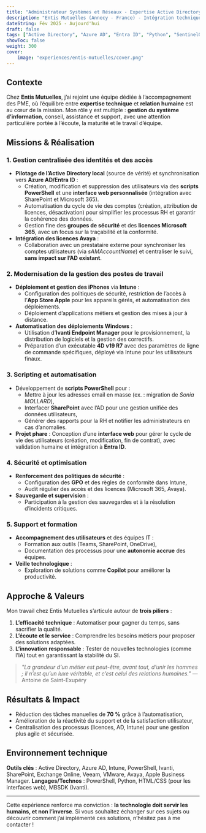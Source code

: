 ```yaml
---
title: "Administrateur Systèmes et Réseaux - Expertise Active Directory & Cloud"
description: "Entis Mutuelles (Annecy - France) - Intégration technique et humaine au service des PME"
dateString: Fév 2025 - Aujourd'hui
draft: false
tags: ["Active Directory", "Azure AD", "Entra ID", "Python", "SentinelOne", "Intune", "PowerShell", "Microsoft 365", "Exchange Online", "SharePoint", "Avaya", "iPhone", "Kiamo", "Automatisation", "GPO", "Licences", "Sécurité", "Support", "Scripting", "Apple Business Manager", "Apple App Store", "Gestion des utilisateurs"]
showToc: false
weight: 300
cover:
    image: "experiences/entis-mutuelles/cover.png"
---
```


## Contexte
Chez **Entis Mutuelles**, j’ai rejoint une équipe dédiée à l’accompagnement des PME, où l’équilibre entre **expertise technique** et **relation humaine** est au cœur de la mission. Mon rôle y est multiple : **gestion du système d’information**, conseil, assistance et support, avec une attention particulière portée à l’écoute, la maturité et le travail d’équipe.

## Missions & Réalisation

### 1. Gestion centralisée des identités et des accès
- **Pilotage de l’Active Directory local** (source de vérité) et synchronisation vers **Azure AD/Entra ID** :
  - Création, modification et suppression des utilisateurs via des **scripts PowerShell** et une **interface web personnalisée** (intégration avec SharePoint et Microsoft 365).
  - Automatisation du cycle de vie des comptes (création, attribution de licences, désactivation) pour simplifier les processus RH et garantir la cohérence des données.
  - Gestion fine des **groupes de sécurité** et des **licences Microsoft 365**, avec un focus sur la traçabilité et la conformité.
- **Intégration des licences Avaya** :
  - Collaboration avec un prestataire externe pour synchroniser les comptes utilisateurs (via *sAMAccountName*) et centraliser le suivi, **sans impact sur l’AD existant**.

### 2. Modernisation de la gestion des postes de travail
- **Déploiement et gestion des iPhones** via **Intune** :
  - Configuration des politiques de sécurité, restriction de l’accès à l’**App Store Apple** pour les appareils gérés, et automatisation des déploiements.
  - Déploiement d’applications métiers et gestion des mises à jour à distance.
- **Automatisation des déploiements Windows** :
  - Utilisation d’**Ivanti Endpoint Manager** pour le provisionnement, la distribution de logiciels et la gestion des correctifs.
  - Préparation d’un exécutable **4D v19 R7** avec des paramètres de ligne de commande spécifiques, déployé via Intune pour les utilisateurs finaux.

### 3. Scripting et automatisation
- Développement de **scripts PowerShell** pour :
  - Mettre à jour les adresses email en masse (ex. : migration de *Sonia MOLLARD*),
  - Interfacer **SharePoint** avec l’AD pour une gestion unifiée des données utilisateurs,
  - Générer des rapports pour la RH et notifier les administrateurs en cas d’anomalies.
- **Projet phare** : Conception d’une **interface web** pour gérer le cycle de vie des utilisateurs (création, modification, fin de contrat), avec validation humaine et intégration à **Entra ID**.

### 4. Sécurité et optimisation
- **Renforcement des politiques de sécurité** :
  - Configuration des **GPO** et des règles de conformité dans Intune,
  - Audit régulier des accès et des licences (Microsoft 365, Avaya).
- **Sauvegarde et supervision** :
  - Participation à la gestion des sauvegardes et à la résolution d’incidents critiques.

### 5. Support et formation
- **Accompagnement des utilisateurs** et des équipes IT :
  - Formation aux outils (Teams, SharePoint, OneDrive),
  - Documentation des processus pour une **autonomie accrue** des équipes.
- **Veille technologique** :
  - Exploration de solutions comme **Copilot** pour améliorer la productivité.

## Approche & Valeurs
Mon travail chez Entis Mutuelles s’articule autour de **trois piliers** :
1. **L’efficacité technique** : Automatiser pour gagner du temps, sans sacrifier la qualité.
2. **L’écoute et le service** : Comprendre les besoins métiers pour proposer des solutions adaptées.
3. **L’innovation responsable** : Tester de nouvelles technologies (comme l’IA) tout en garantissant la stabilité du SI.

> *"La grandeur d’un métier est peut-être, avant tout, d’unir les hommes ; il n’est qu’un luxe véritable, et c’est celui des relations humaines."*
> — Antoine de Saint-Exupéry

## Résultats & Impact
- Réduction des tâches manuelles de **70 %** grâce à l’automatisation,
- Amélioration de la réactivité du support et de la satisfaction utilisateur,
- Centralisation des processus (licences, AD, Intune) pour une gestion plus agile et sécurisée.

## Environnement technique
**Outils clés** : Active Directory, Azure AD, Intune, PowerShell, Ivanti, SharePoint, Exchange Online, Veeam, VMware, Avaya, Apple Business Manager.
**Langages/Technos** : PowerShell, Python, HTML/CSS (pour les interfaces web), MBSDK (Ivanti).

---
Cette expérience renforce ma conviction : **la technologie doit servir les humains, et non l’inverse**. Si vous souhaitez échanger sur ces sujets ou découvrir comment j’ai implémenté ces solutions, n’hésitez pas à me contacter !
